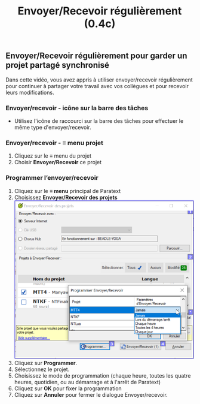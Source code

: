 ﻿---
title: Envoyer/Recevoir régulièrement (0.4c)
---

## Envoyer/Recevoir régulièrement pour garder un projet partagé synchronisé

Dans cette vidéo, vous avez appris à utiliser envoyer/recevoir régulièrement pour continuer à partager votre travail avec vos collègues et pour recevoir leurs modifications.

### Envoyer/recevoir - icône sur la barre des tâches

-  Utilisez l'icône de raccourci sur la barre des tâches pour effectuer le même type d'envoyer/recevoir.

### Envoyer/recevoir - ≡ menu projet 

1.  Cliquez sur le **≡** menu du projet 
1.  Choisir **Envoyer/Recevoir** ce projet

### Programmer l’envoyer/recevoir

1.  Cliquez sur le **≡ menu** principal de Paratext
1.  Choisissez **Envoyer/Recevoir des projets**
    ![](../media/d34b164bd48ddcc6886dad79d6ce2f05.png)
1.  Cliquez sur **Programmer**.
1.  Sélectionnez le projet.
1.  Choisissez le mode de programmation (chaque heure, toutes les quatre heures, quotidien, ou au démarrage et à l'arrêt de Paratext)
1.  Cliquez sur **OK** pour fixer la programmation
1.  Cliquez sur **Annuler** pour fermer le dialogue Envoyer/recevoir.
